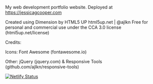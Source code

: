 My web development portfolio website.  Deployed at https://jessicagcooper.com

Created using Dimension by HTML5 UP
html5up.net | @ajlkn
Free for personal and commercial use under the CCA 3.0 license (html5up.net/license)

Credits:

Icons: Font Awesome (fontawesome.io)

Other:	jQuery (jquery.com) & Responsive Tools (github.com/ajlkn/responsive-tools)

[![Netlify Status](https://api.netlify.com/api/v1/badges/bb3a97a0-637d-4729-9415-6c4280b6b5f7/deploy-status)](https://app.netlify.com/sites/jessicagcooper/deploys)